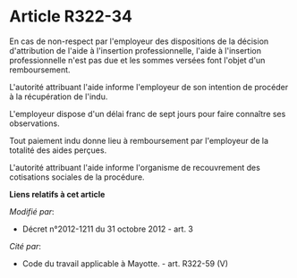 # Article R322-34

En cas de non-respect par l'employeur des dispositions de la décision d'attribution de l'aide à l'insertion professionnelle,
l'aide à l'insertion professionnelle n'est pas due et les sommes versées font l'objet d'un remboursement. 

L'autorité attribuant l'aide informe l'employeur de son intention de procéder à la récupération de l'indu. 

L'employeur dispose d'un délai franc de sept jours pour faire connaître ses observations. 

Tout paiement indu donne lieu à remboursement par l'employeur de la totalité des aides perçues. 

L'autorité attribuant l'aide informe l'organisme de recouvrement des cotisations sociales de la procédure.

**Liens relatifs à cet article**

_Modifié par_:

  - Décret n°2012-1211 du 31 octobre 2012 - art. 3

_Cité par_:

  - Code du travail applicable à Mayotte. - art. R322-59 (V)
